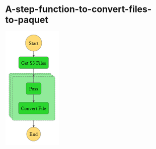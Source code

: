 # A-step-function-to-convert-files-to-paquet
<img src="stepfunctions_graph.png" alt="My data pipeline"/>
